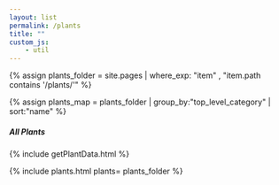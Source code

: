 ```yaml
---
layout: list                                                            
permalink: /plants
title: ""
custom_js:
    - util 
---
```

{% assign plants_folder = site.pages | where_exp: "item" , "item.path contains '/plants/'" %}

{% assign plants_map = plants_folder | group_by:"top_level_category" | sort:"name" %}

<h5>All Plants</h5>

<!-- populate plant_data var -->
{% include getPlantData.html %}
	
{% include plants.html 
	plants= plants_folder 
%}
